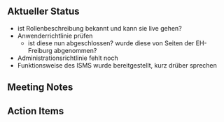 ## Aktueller Status
- ist Rollenbeschreibung bekannt und kann sie live gehen? 
- Anwenderrichtlinie prüfen
	- ist diese nun abgeschlossen? wurde diese von Seiten der EH-Freiburg abgenommen?
- Administrationsrichtlinie fehlt noch
- Funktionsweise des ISMS wurde bereitgestellt, kurz drüber sprechen


## Meeting Notes

## Action Items